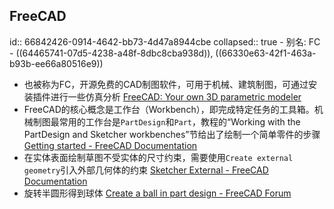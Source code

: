 ## FreeCAD
id:: 66842426-0914-4642-bb73-4d47a8944cbe
collapsed:: true
	- 别名: FC
	- ((64465741-07d5-4238-a48f-8dbc8cba938d)), ((66330e63-42f1-463a-b93b-ee66a80516e9))
- 也被称为FC，开源免费的CAD制图软件，可用于机械、建筑制图，可通过安装插件进行一些仿真分析 [FreeCAD: Your own 3D parametric modeler](https://www.freecad.org/downloads.php)
- FreeCAD的核心概念是工作台（Workbench），即完成特定任务的工具箱。机械制图最常用的工作台是`PartDesign`和`Part`，教程的“Working with the PartDesign and Sketcher workbenches”节给出了绘制一个简单零件的步骤 [Getting started - FreeCAD Documentation](https://wiki.freecad.org/Getting_started)
- 在实体表面绘制草图不受实体的尺寸约束，需要使用`Create external geometry`引入外部几何体的约束 [Sketcher External - FreeCAD Documentation](https://wiki.freecad.org/Sketcher_External/en)
- 旋转半圆形得到球体 [Create a ball in part design - FreeCAD Forum](https://forum.freecad.org/viewtopic.php?p=764921&hilit=circle+ball&sid=a3bd1ab8a752013f712d99f23c1901fa#p764921)